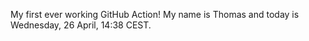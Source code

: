 My first ever working GitHub Action!
My name is Thomas and today is Wednesday, 26 April, 14:38 CEST. 
